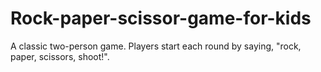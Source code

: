 # Rock-paper-scissor-game-for-kids
A classic two-person game. Players start each round by saying, "rock, paper, scissors, shoot!".
